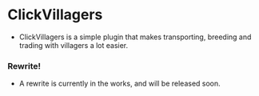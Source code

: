 # ClickVillagers
- ClickVillagers is a simple plugin that makes transporting, breeding and trading with villagers a lot easier.

### Rewrite!
- A rewrite is currently in the works, and will be released soon.